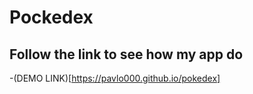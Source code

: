 # Pockedex

## Follow the link to see how my app do

-(DEMO LINK)[https://pavlo000.github.io/pokedex]
